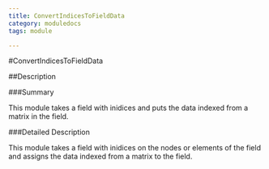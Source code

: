 ```yaml
---
title: ConvertIndicesToFieldData
category: moduledocs
tags: module

---
```


#ConvertIndicesToFieldData


##Description

###Summary

This module takes a field with inidices and puts the data indexed from a matrix in the field.

###Detailed Description

This module takes a field with inidices on the nodes or elements of the field and assigns the data indexed from a matrix to the field.